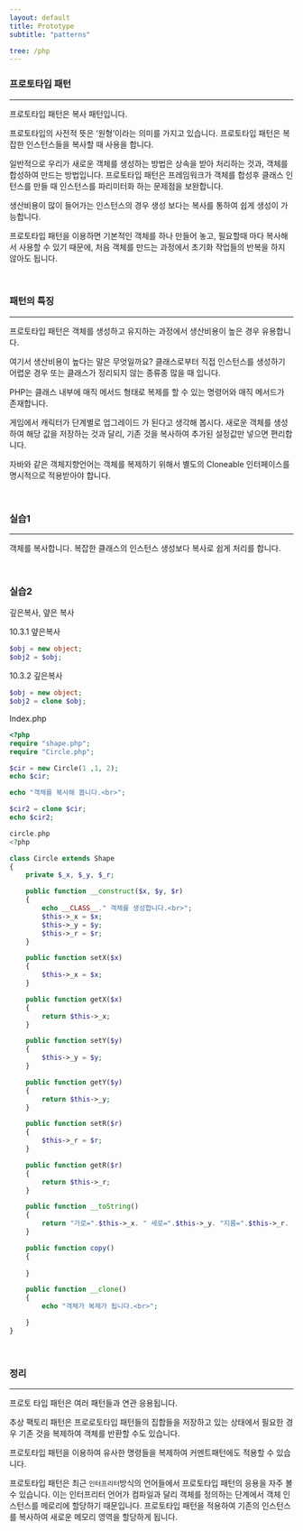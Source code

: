 ```yaml
---
layout: default
title: Prototype
subtitle: "patterns"

tree: /php
---
```


### 프로토타입 패턴
---

프로토타입 패턴은 복사 패턴입니다.

프로토타입의 사전적 뜻은 ‘원형’이라는 의미를 가지고 있습니다. 프로토타입 패턴은 복잡한 인스턴스들을 복사할 때 사용을 합니다.

일반적으로 우리가 새로운 객체를 생성하는 방법은 상속을 받아 처리하는 것과, 객체를 합성하여 만드는 방법입니다.  프로토타입 패턴은 프레임워크가 객체를 합성후 클래스 인턴스를 만들 때 인스턴스를 파리미터화 하는 문제점을 보완합니다.


생산비용이 많이 들어가는 인스턴스의 경우 생성 보다는 복사를 통하여 쉽게 생성이 가능합니다.

프로토타입 패턴을 이용하면 기본적인 객체를 하나 만들어 놓고, 필요할때 마다 복사해서 사용할 수 있기 때문에, 처음 객체를 만드는 과정에서 초기화 작업들의 반복을 하지 않아도 됩니다.

<br>

### 패턴의 특징
---
프로토타입 패턴은 객체를 생성하고 유지하는 과정에서 생산비용이 높은 경우 유용합니다.

여기서 생산비용이 높다는 말은 무엇일까요?
클래스로부터 직접 인스턴스를 생성하기 어렵운 경우 또는 클래스가 정리되지 않는 종류종 많을 때 입니다.

PHP는 클래스 내부에 매직 메서드 형태로 복제를 할 수 있는 명령어와 매직 메서드가 존재합니다.

게임에서 캐릭터가 단계별로 업그레이드 가 된다고 생각해 봅시다.
새로운 객체를 생성하여 해당 값을 저장하는 것과 달리, 기존 것을 복사하여 추가된 설정값만 넣으면 편리합니다.

자바와 같은 객체지향언어는 객체를 복제하기 위해서 별도의 Cloneable 인터페이스를 명시적으로 적용받아야 합니다.

<br>

### 실습1
---
객체를 복사합니다. 복잡한 클래스의 인스턴스 생성보다 복사로 쉽게 처리를 합니다.

<br>

### 실습2

깊은복사, 얖은 복사

10.3.1 얖은복사

```php
$obj = new object;
$obj2 = $obj;
```

10.3.2 깊은복사

```php
$obj = new object;
$obj2 = clone $obj;
```



Index.php
```php
<?php
require "shape.php";
require "Circle.php";

$cir = new Circle(1 ,1, 2);
echo $cir;

echo "객체를 복사해 봅니다.<br>";

$cir2 = clone $cir;
echo $cir2;

circle.php
<?php

class Circle extends Shape
{
    private $_x, $_y, $_r;

    public function __construct($x, $y, $r)
    {
        echo __CLASS__." 객체를 생성합니다.<br>";
        $this->_x = $x;
        $this->_y = $y;
        $this->_r = $r;
    }

    public function setX($x)
    {
        $this->_x = $x;
    }

    public function getX($x)
    {
        return $this->_x;
    }

    public function setY($y)
    {
        $this->_y = $y;
    }

    public function getY($y)
    {
        return $this->_y;
    }

    public function setR($r)
    {
        $this->_r = $r;
    }

    public function getR($r)
    {
        return $this->_r;
    }

    public function __toString()
    {
        return "가로=".$this->_x. " 세로=".$this->_y. "지름=".$this->_r. " 입니다.<br>";
    }

    public function copy()
    {
      
    }

    public function __clone()
    {
        echo "객체가 복제가 됩니다.<br>";

    }
}
```

<br>

### 정리
---
프로토 타입 패턴은 여러 패턴들과 연관 응용됩니다.

추상 팩토리 패턴은 프로로토타입 패턴들의 집합들을 저장하고 있는 상태에서 필요한 경우 기존 것을 복제하여 객체를 반환할 수도 있습니다.

프로토타입 패턴을 이용하여 유사한 명령들을 복제하여 커멘트패턴에도 적용할 수 있습니다.


프로토타입 패턴은 최근 `인터프리터`방식의 언어들에서 프로토타입 패턴의 응용을 자주 볼 수 있습니다. 이는 인터프리터 언어가 컴파일과 달리 객체를 정의하는 단계에서 객체 인스턴스를 메로리에 할당하기 때문입니다. 프로토타입 패턴을 적용하여 기존의 인스턴스를 복사하여 새로운 메모리 영역을 할당하게 됩니다.


